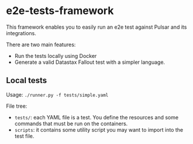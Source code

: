 # e2e-tests-framework

This framework enables you to easily run an e2e test against Pulsar and its integrations.

There are two main features:
* Run the tests locally using Docker
* Generate a valid Datastax Fallout test with a simpler language.

## Local tests
Usage:
`./runner.py -f tests/simple.yaml`

File tree:
* `tests/`: each YAML file is a test. You define the resources and some commands that must be run on the containers.
* `scripts`: it contains some utility script you may want to import into the test file.
